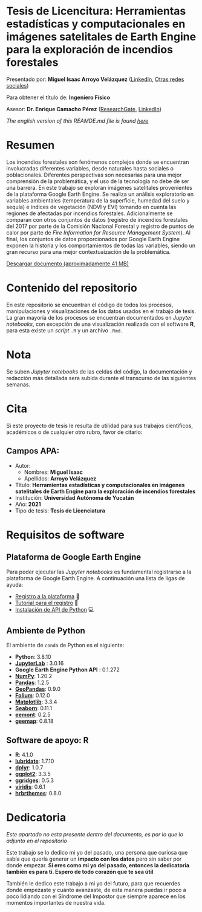 # Tesis de Licencitura: Herramientas estadísticas y computacionales en imágenes satelitales de Earth Engine para la exploración de incendios forestales

Presentado por: **Miguel Isaac Arroyo Velázquez** ([LinkedIn](www.linkedin.com/in/isaacarroyov), [Otras redes sociales](https://linktr.ee/unisaacarroyov))

Para obtener el título de: **Ingeniero Físico**

Asesor: **Dr. Enrique Camacho Pérez** ([ResearchGate](https://www.researchgate.net/profile/Enrique-Camacho-Perez), [LinkedIn](https://www.linkedin.com/in/ekamacho/))

_The english version of this REAMDE.md file is found [here](https://github.com/isaacarroyov/thesis_undergrad/blob/main/readme_en.md)_

# Resumen
Los incendios forestales son fenómenos complejos donde se encuentran involucradas diferentes  variables, desde naturales hasta sociales o poblacionales. 
Diferentes perspectivas son necesarias para una mejor comprensión de la problemática, y el uso de la tecnología no debe de ser una barrera. En este trabajo se exploran 
imágenes satelitales provenientes de la plataforma Google Earth Engine. Se realiza un análisis exploratorio en variables ambientales (temperatura de 
la superficie, humedad del suelo y sequía) e índices de vegetación (NDVI y EVI) tomando en cuenta las regiones de afectadas por incendios forestales. 
Adicionalmente se comparan con otros conjuntos de datos (registro de incendios forestales del 2017 por parte de la Comisión Nacional Forestal y 
registro de puntos de calor por parte de _Fire Information for Resource Management System_). Al final, los conjuntos de datos proporcionados por 
Google Earth Engine exponen la historia y los comportamientos de todas las variables, siendo un gran recurso para una mejor contextuaización 
de la problemática.

[Descargar documento (aproximadamente 41 MB)](https://github.com/isaacarroyov/thesis_undergrad/blob/main/pdfs/Tesis_de_Licenciatura_Isaac_Arroyo_Incendios_Forestales_2021.pdf)

# Contenido del repositorio
En este repositorio se encuentran el código de todos los procesos, manipulaciones y visualizaciones de los datos usados en el trabajo de tesis. 
La gran mayoría de los procesos se encuentran documentados en _Jupyter notebooks_, con excepción de una visualización realizada con el software 
**R**, para esta existe un _script_ `.R` y un archivo `.Rmd`.

# Nota
Se suben _Jupyter notebooks_ de las celdas del código, la documentación y redacción más detallada sera subida durante el transcurso de las siguientes 
semanas.

# Cita
Si este proyecto de tesis le resulta de utilidad para sus trabajos científicos, académicos o de cualquier otro rubro, favor de citarlo:

## Campos APA:
* Autor:
    * Nombres: **Miguel Isaac**
    * Apellidos: **Arroyo Velázquez**
* Título: **Herramientas estadísticas y computacionales en imágenes satelitales de Earth Engine para la exploración de incendios forestales**
* Institución: **Universidad Autónoma de Yucatán**
* Año: **2021**
* Tipo de tesis: **Tesis de Licenciatura**


# Requisitos de software

## Plataforma de Google Earth Engine
Para poder ejecutar las _Jupyter notebooks_ es fundamental registrarse a la plataforma de Google Earth Engine. A continuación una lista de ligas
de ayuda:

* [Registro a la plataforma](https://earthengine.google.com/signup/) :pencil:
* [Tutorial para el registro](https://www.instagram.com/tv/CRkZ3tHD8CY/?utm_source=ig_web_copy_link) :movie_camera:
* [Instalación de API de Python](https://developers.google.com/earth-engine/guides/python_install) :computer:

## Ambiente de Python
El ambiente de `conda` de Python es el siguiente:

* **Python**: 3.8.10
* [**JupyterLab**](https://jupyter.org/install) : 3.0.16
* **Google Earth Engine Python API** : 0.1.272
* [**NumPy**](https://numpy.org/install/): 1.20.2
* [**Pandas**](https://pandas.pydata.org/getting_started.html): 1.2.5
* [**GeoPandas**](https://geopandas.org/en/stable/getting_started.html): 0.9.0
* [**Folium**](https://python-visualization.github.io/folium/installing.html#installation): 0.12.0
* [**Matplotlib**](https://matplotlib.org/stable/index.html#): 3.3.4
* [**Seaborn**](https://seaborn.pydata.org/installing.html): 0.11.1
* [**eemont**](https://eemont.readthedocs.io/en/latest/): 0.2.5
* [**geemap**](https://geemap.org/installation/): 0.8.18

## Software de apoyo: R
* **R**: 4.1.0
* **[lubridate](https://lubridate.tidyverse.org)**: 1.7.10
* **[dplyr](https://dplyr.tidyverse.org)**: 1.0.7
* **[ggplot2](https://ggplot2.tidyverse.org)**: 3.3.5
* **[ggridges](https://cran.r-project.org/web/packages/ggridges/vignettes/introduction.html)**:  0.5.3
* **[viridis](https://cran.r-project.org/web/packages/viridis/vignettes/intro-to-viridis.html)**: 0.6.1
* **[hrbrthemes](https://github.com/hrbrmstr/hrbrthemes)**: 0.8.0

# Dedicatoria
_Este apartado no esta presente dentro del documento, es por lo que lo adjunto en el repositorio_

Este trabajo se lo dedico mi yo del pasado, una persona que curiosa que sabía que quería generar un **impacto con los datos** pero sin saber 
por donde empezar. **Si eres como mi yo del pasado, entonces la dedicatoria también es para ti. Espero de todo corazón que te sea útil**

También le dedico este trabajo a mi yo del futuro, para que recuerdes donde empezaste y cuánto avanzaste, de esta manera puedas ir poco a poco 
lidiando con el Síndrome del Impostor que siempre aparece en los momentos importantes de nuestra vida.
